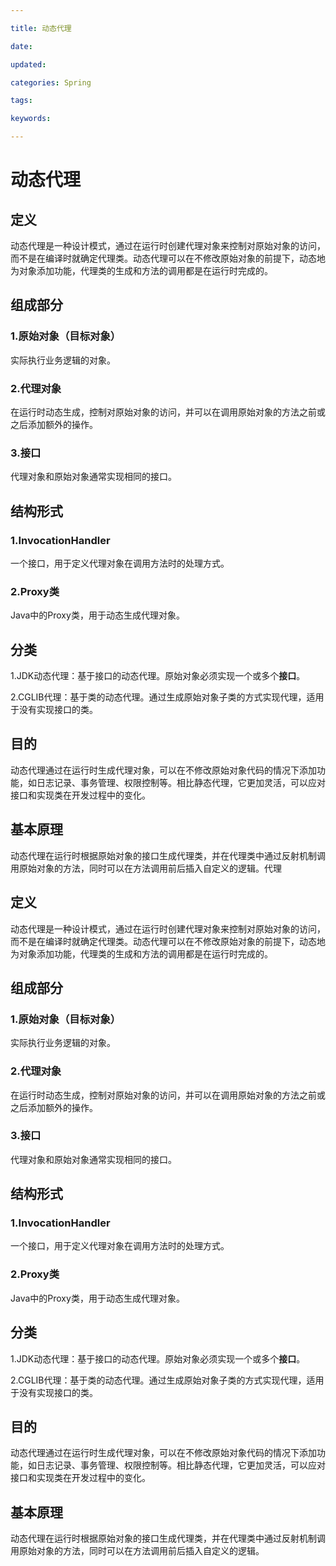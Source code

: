 ```yaml
---

title: 动态代理

date: 

updated: 

categories: Spring

tags: 

keywords: 

---
```

# 动态代理

## 定义

动态代理是一种设计模式，通过在运行时创建代理对象来控制对原始对象的访问，而不是在编译时就确定代理类。动态代理可以在不修改原始对象的前提下，动态地为对象添加功能，代理类的生成和方法的调用都是在运行时完成的。

## 组成部分

### 1.原始对象（目标对象）

实际执行业务逻辑的对象。

### 2.代理对象

在运行时动态生成，控制对原始对象的访问，并可以在调用原始对象的方法之前或之后添加额外的操作。

### 3.接口

代理对象和原始对象通常实现相同的接口。

## 结构形式

### 1.InvocationHandler

一个接口，用于定义代理对象在调用方法时的处理方式。

### 2.Proxy类

Java中的Proxy类，用于动态生成代理对象。

## 分类

1.JDK动态代理：基于接口的动态代理。原始对象必须实现一个或多个**接口**。

2.CGLIB代理：基于类的动态代理。通过生成原始对象子类的方式实现代理，适用于没有实现接口的类。



## 目的

动态代理通过在运行时生成代理对象，可以在不修改原始对象代码的情况下添加功能，如日志记录、事务管理、权限控制等。相比静态代理，它更加灵活，可以应对接口和实现类在开发过程中的变化。

## 基本原理

动态代理在运行时根据原始对象的接口生成代理类，并在代理类中通过反射机制调用原始对象的方法，同时可以在方法调用前后插入自定义的逻辑。代理

## 定义

动态代理是一种设计模式，通过在运行时创建代理对象来控制对原始对象的访问，而不是在编译时就确定代理类。动态代理可以在不修改原始对象的前提下，动态地为对象添加功能，代理类的生成和方法的调用都是在运行时完成的。

## 组成部分

### 1.原始对象（目标对象）

实际执行业务逻辑的对象。

### 2.代理对象

在运行时动态生成，控制对原始对象的访问，并可以在调用原始对象的方法之前或之后添加额外的操作。

### 3.接口

代理对象和原始对象通常实现相同的接口。

## 结构形式

### 1.InvocationHandler

一个接口，用于定义代理对象在调用方法时的处理方式。

### 2.Proxy类

Java中的Proxy类，用于动态生成代理对象。

## 分类

1.JDK动态代理：基于接口的动态代理。原始对象必须实现一个或多个**接口**。

2.CGLIB代理：基于类的动态代理。通过生成原始对象子类的方式实现代理，适用于没有实现接口的类。



## 目的

动态代理通过在运行时生成代理对象，可以在不修改原始对象代码的情况下添加功能，如日志记录、事务管理、权限控制等。相比静态代理，它更加灵活，可以应对接口和实现类在开发过程中的变化。

## 基本原理

动态代理在运行时根据原始对象的接口生成代理类，并在代理类中通过反射机制调用原始对象的方法，同时可以在方法调用前后插入自定义的逻辑。